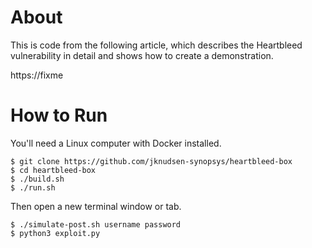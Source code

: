 # About

This is code from the following article, which describes the Heartbleed vulnerability
in detail and shows how to create a demonstration.

https://fixme

# How to Run

You'll need a Linux computer with Docker installed.

```
$ git clone https://github.com/jknudsen-synopsys/heartbleed-box
$ cd heartbleed-box
$ ./build.sh
$ ./run.sh
```

Then open a new terminal window or tab.

```
$ ./simulate-post.sh username password
$ python3 exploit.py
```